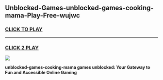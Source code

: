 
## Unblocked-Games-unblocked-games-cooking-mama-Play-Free-wujwc
<h3>
<a href="https://premium76.site?title=unblocked-games-cooking-mama&ref=09A">CLICK TO PLAY</a></h3>
<hr>

<h3>
<a href="https://premium76.site?title=unblocked-games-cooking-mama&ref=09A">CLICK 2 PLAY</a>
  
</h3>

<a href="https://premium76.site?title=unblocked-games-cooking-mama&ref=09A"><img src="https://clearcache.store/games.png"></a>


**unblocked-games-cooking-mama games unblocked: Your Gateway to Fun and Accessible Online Gaming**
